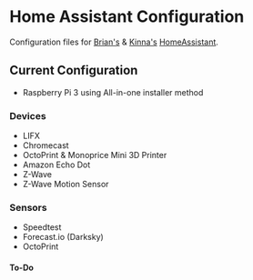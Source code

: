# Home Assistant Configuration

Configuration files for [Brian's](https://twitter.com/brianjking) & [Kinna's](https://twitter.com/real_kinna) [HomeAssistant](https://home-assistant.io).

## Current Configuration

* Raspberry Pi 3 using All-in-one installer method

### Devices

* LIFX
* Chromecast
* OctoPrint & Monoprice Mini 3D Printer
* Amazon Echo Dot
* Z-Wave
* Z-Wave Motion Sensor

### Sensors

* Speedtest
* Forecast.io (Darksky)
* OctoPrint

#### To-Do


